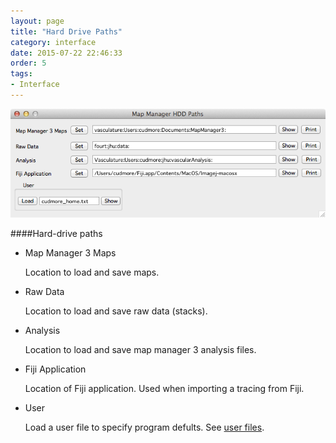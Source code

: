 ```yaml
---
layout: page
title: "Hard Drive Paths"
category: interface
date: 2015-07-22 22:46:33
order: 5
tags:
- Interface
---
```



<IMG class="img-float-left" SRC="../images/mm3/mm3-hdd-paths.png" WIDTH="600">

<div class="print-page-break"></div>

####Hard-drive paths 

- Map Manager 3 Maps

    Location to load and save maps.
    
- Raw Data

    Location to load and save raw data (stacks).
    
- Analysis

    Location to load and save map manager 3 analysis files.
    
- Fiji Application 

    Location of Fiji application. Used when importing a tracing from Fiji.

- User 

    Load a user file to specify program defults. See [user files][3].


[1]: /mapmanager/stack-browser/
[2]: /mapmanager/making-a-map/
[3]: /mapmanager/user-files/

<div class="print-page-break"></div>

